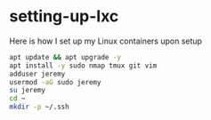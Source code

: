 # setting-up-lxc

Here is how I set up my Linux containers upon setup

```bash
apt update && apt upgrade -y
apt install -y sudo nmap tmux git vim
adduser jeremy
usermod -aG sudo jeremy
su jeremy
cd ~
mkdir -p ~/.ssh
```
